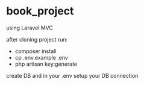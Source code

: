 # book_project
using Laravel MVC

after cloning project run:
- composer install
- cp .env.example .env
- php artisan key:generate

create DB and in your .env setup your DB connection
